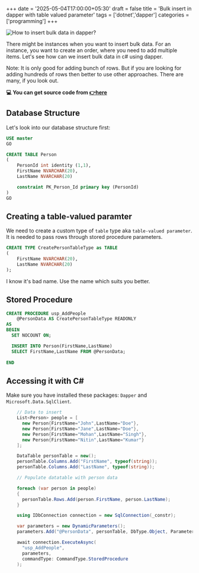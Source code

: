 +++
date = '2025-05-04T17:00:00+05:30'
draft = false
title = 'Bulk insert in dapper with table valued parameter'
tags = ['dotnet','dapper']
categories = ['programming']
+++

![How to insert bulk data in dapper?](/images/bulk.webp)

There might be instances when you want to insert bulk data. For an instance, you want to create an order, where you need to add multiple items. Let's see how can we insert bulk data in c# using dapper.

Note: It is only good for adding bunch of rows. But if you are looking for adding hundreds of rows then better to use other approaches. There are many, if you look out.

**💻 You can get source code from [👉here](https://github.com/rd003/DotnetPracticeDemos/tree/master/DapperBulkInsertDemo)** 

## Database Structure

Let's look into our database structure first:

```sql
USE master
GO

CREATE TABLE Person
(
    PersonId int identity (1,1),
    FirstName NVARCHAR(20),
    LastName NVARCHAR(20)

    constraint PK_Person_Id primary key (PersonId) 
)
GO
```

## Creating a table-valued paramter

We need to create a custom type of `table` type aka `table-valued parameter`. It is needed to pass rows through stored procedure parameters.

```sql
CREATE TYPE CreatePersonTableType as TABLE
(
    FirstName NVARCHAR(20),
    LastName NVARCHAR(20)
);
```

I know it's bad name. Use the name which suits you better.

## Stored Procedure

```sql
CREATE PROCEDURE usp_AddPeople
    @PersonData AS CreatePersonTableType READONLY
AS
BEGIN
  SET NOCOUNT ON;

  INSERT INTO Person(FirstName,LastName)
  SELECT FirstName,LastName FROM @PersonData;
 
END   
```

## Accessing it with C#

Make sure you have installed these packages: `Dapper` and `Microsoft.Data.SqlClient`.

```cs
    // Data to insert
    List<Person> people = [
      new Person{FirstName="John",LastName="Doe"},
      new Person{FirstName="Jane",LastName="Doe"},
      new Person{FirstName="Mohan",LastName="Singh"},
      new Person{FirstName="Nitin",LastName="Kumar"}
    ];

    DataTable personTable = new();
    personTable.Columns.Add("FirstName", typeof(string));
    personTable.Columns.Add("LastName", typeof(string));

    // Populate datatable with person data

    foreach (var person in people)
    {
      personTable.Rows.Add(person.FirstName, person.LastName);
    }

    using IDbConnection connection = new SqlConnection(_constr);

    var parameters = new DynamicParameters();
    parameters.Add("@PersonData", personTable, DbType.Object, ParameterDirection.Input);

    await connection.ExecuteAsync(
      "usp_AddPeople",
      parameters,
      commandType: CommandType.StoredProcedure
    );
```


